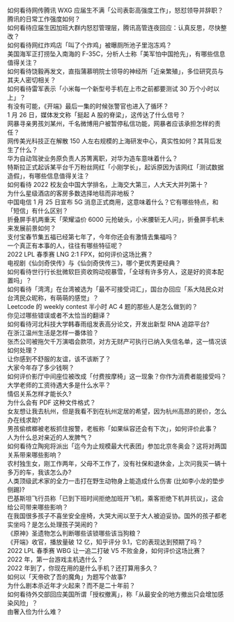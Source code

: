 如何看待网传腾讯 WXG 应届生不满「公司表彰高强度工作」，怒怼领导并辞职？腾讯的日常工作强度如何？  
如何看待应届生因加班大群内怒怼管理层，腾讯高管连夜回应：认真反思，尽快整改？  
如何看待网红炸鸡店「叫了个炸鸡」被曝厕所池子里泡冻鸡？  
美国海军正打捞坠入南海的 F-35C，分析人士称「美军怕中国抢先」，有哪些信息值得关注？  
如何看待饶毅再发文，直指蒲慕明院士领导的神经所「近亲繁殖」，多位研究员与其夫人密切相关？  
如何看待雷军表示「小米每一个新型号手机在上市之前都要测试 30 万个小时以上」？  
有没有可能，《开端》最后一集的时候张警官也进入了循环？  
1 月 26 日，媒体发文称「挺起 A 股的脊梁」，这传达了什么信号？  
网暴寻亲男孩刘某州，千名微博用户被暂停私信功能，网暴者应该承担怎样的责任？  
网传美光科技正在解散 150 人左右规模的上海研发中心，真实性如何？其背后发生了什么？  
华为自动驾驶业务原负责人苏箐离职，对华为造车意味着什么？  
特斯拉正式起诉某平台千万粉丝网红「小刚学长」，起诉原因为该网红「测试数据造假」，有哪些信息值得关注？  
如何看待 2022 校友会中国大学排名，上海交大第三，人大天大并列第十？  
为什么星级酒店的客房多数选择地毯而非地板？  
中国电信 1 月 25 日宣布 5G 消息正式商用，这意味着什么？它有哪些特点，和「短信」有什么区别？  
折叠屏手机两重天「荣耀溢价 6000 元抢破头，小米腰斩无人问」，折叠屏手机未来发展前景如何？  
支付宝春节集五福已经第七年了，今年你还会有激情去集福吗？  
一个真正有本事的人，往往有哪些特征呢？  
2022 LPL 春季赛 LNG 2:1 FPX，如何评价这场比赛？  
电视剧《仙剑奇侠传》与《仙剑奇侠传三》，哪个更优秀更经典？  
如何看待世行行长批微软巨资收购动视暴雪，「全球有许多穷人，这是好的资本配置吗」？  
如何看待「湾湾」在台湾被选为「最不可接受词汇」，国台办回应「系大陆民众对台湾民众昵称，有萌萌的感觉」？  
Leetcode 的 weekly contest 半小时 AC 4 题的那些人是怎么做到的？  
你见过哪些错误或者不太恰当的翻译？  
如何看待河北科技大学韩春雨组发表高分论文，开发出新型 RNA 追踪平台?  
在浙江温州生活是怎样一番体验？  
张杰公司被拖欠千万演唱会款项，对方无财产可执行已纳入失信名单，这一情况该如何处理？  
让你感到不舒服的友谊，该不该断了？  
大家今年存了多少钱啊？  
如何评价影厅中间座位被改成「付费按摩椅」这一现象？你作为消费者能接受吗？  
大学老师的工资待遇大多是什么水平？  
情侣关系怎样才能长久?  
为什么会有 PDF 这种文件格式？  
女友想让我去杭州，但是我看不到在杭州定居的希望，因为杭州高昂的房价，怎么办在线求助?  
男孩偷槟榔被老板抓住报警，老板称「如果纵容还会有下次」，如何评价此事？  
人为什么总对亲近的人发脾气？  
如何看待立陶宛将派出「迄今为止规模最大代表团」参加北京冬奥会？这将对两国关系带来哪些影响？  
农村独生女，刚工作两年，父母不工作了，没有社保和退休金，上次问我买一辆十多万的车，我该怎么办?  
人类顶级武术家的全力一击打在野生动物身上能造成什么伤害 (比如李小龙的垫步侧踢)?  
巴基斯坦飞行员称「已到下班时间拒绝加班开飞机，乘客拒绝下机并抗议」，这会给公司带来哪些影响？  
在我国很多孩子不喜坐安全座椅，大哭大闹以至于大人被迫妥协。国外的孩子都老实坐吗？是怎么处理孩子哭闹的？  
《原神》圣遗物怎么判断哪些该锁哪些该当狗粮？  
《开端》收官，播放量破 12 亿，知乎评分 9.1，它的表现达到预期了吗？  
2022 LPL 春季赛 WBG 让一追二打破 V5 不败金身，如何评价这场比赛？  
2022 年，第一台游戏主机选什么？  
2022 年到了，你现在用的是什么手机？还打算用多久？  
如何以「天帝砍了吾的魔角」为题写个故事?  
为什么剧本杀近年才火起来？而不是二十年前？  
如何看待外交部回应美国所谓「授权撤离」，称「从最安全的地方撤出只会增加感染风险」？  
由奢入俭为什么难？  
